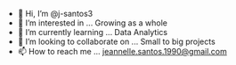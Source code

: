 - 👋 Hi, I’m @j-santos3
- 👀 I’m interested in ... Growing as a whole
- 🌱 I’m currently learning ... Data Analytics
- 💞️ I’m looking to collaborate on ... Small to big projects
- 📫 How to reach me ... jeannelle.santos.1990@gmail.com

<!---
j-santos3/j-santos3 is a ✨ special ✨ repository because its `README.md` (this file) appears on your GitHub profile.
You can click the Preview link to take a look at your changes.
--->
